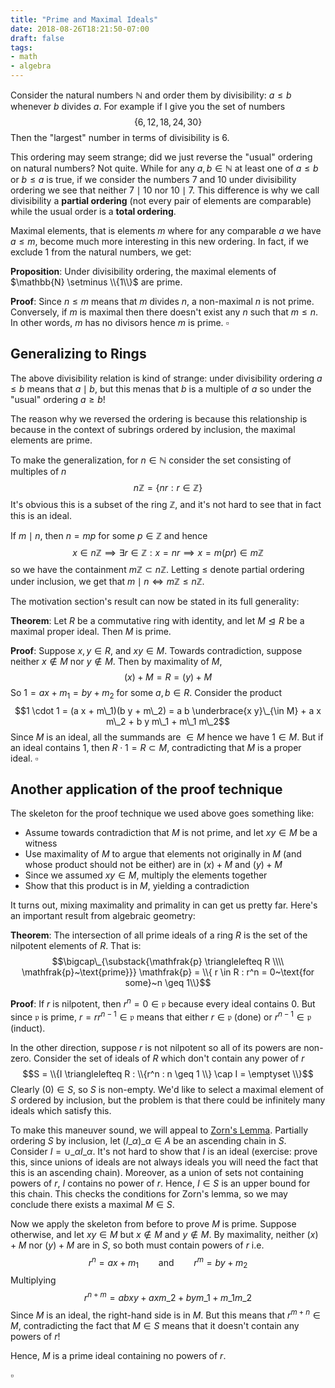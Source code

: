 ```yaml
---
title: "Prime and Maximal Ideals"
date: 2018-08-26T18:21:50-07:00
draft: false
tags:
- math
- algebra
---
```


Consider the natural numbers $\mathbb{N}$ and order
them by divisibility: $a \leq b$ whenever $b$ divides $a$.
For example if I give you the set of numbers
$$\{6,12,18,24,30\}$$
Then the "largest" number in terms of divisibility is $6$.

<!--more-->


This ordering may seem strange; did we just reverse the "usual" ordering on
natural numbers? Not quite. While for any $a,b \in \mathbb{N}$ at least one of
$a \leq b$ or $b \leq a$ is true, if we consider the numbers $7$ and $10$ under
divisibility ordering we see that neither $7 \mid 10$ nor $10 \mid 7$. This
difference is why we call divisibility a **partial ordering** (not every pair
of elements are comparable) while the usual order is a **total ordering**.

Maximal elements, that is elements $m$ where for any comparable $a$ we have
$a \leq m$, become much more interesting in this new ordering. In fact,
if we exclude $1$ from the natural numbers, we get:

**Proposition**: Under divisibility ordering, the maximal elements
of $\mathbb{N} \setminus \\{1\\}$ are prime.


**Proof**: Since $n \leq m$ means that $m$ divides $n$, a non-maximal
$n$ is not prime. Conversely, if $m$ is maximal then there doesn't
exist any $n$ such that $m \leq n$. In other words, $m$ has
no divisors hence $m$ is prime.
$\square$

## Generalizing to Rings

The above divisibility relation is kind of strange: under divisibility ordering
$a \leq b$ means that $a \mid b$, but this menas that $b$ is a multiple of $a$
so under the "usual" ordering $a \geq b$!

The reason why we reversed the ordering is because this relationship
is because in the context of subrings ordered by inclusion,
the maximal elements are prime.

To make the generalization, for $n \in \mathbb{N}$ consider
the set consisting of multiples of $n$
$$n \mathbb{Z} = \{n r : r \in \mathbb{Z}\}$$
It's obvious this is a subset of the ring $\mathbb{Z}$, and
it's not hard to see that in fact this is an ideal.

If $m \mid n$, then $n = m p$ for some $p \in \mathbb{Z}$ and hence
$$x \in n \mathbb{Z} \implies \exists r \in \mathbb{Z} : x = n r \implies x = m (p r) \in m \mathbb{Z}$$
so we have the containment $m \mathbb{Z} \subset n \mathbb{Z}$.
Letting $\leq$ denote partial ordering under inclusion, we get that
$m \mid n \iff m \mathbb{Z} \leq n \mathbb{Z}$.

The motivation section's result can now be stated in its full generality:

**Theorem**: Let $R$ be a commutative ring with identity, and let $M \trianglelefteq R$ be a maximal proper ideal.
Then $M$ is prime.

**Proof**: Suppose $x,y \in R$, and $xy \in M$. Towards contradiction, suppose
neither $x \not\in M$ nor $y \not\in M$. Then by maximality of $M$,
$$(x) + M = R = (y) + M$$
So $1 = a x + m_1 = b y + m_2$ for some $a,b \in R$. Consider the product
$$1 \cdot 1 = (a x + m\_1)(b y + m\_2) = a b \underbrace{x y}\_{\in M} + a x m\_2 + b y m\_1 + m\_1 m\_2$$
Since $M$ is an ideal, all the summands are $\in M$ hence we have $1 \in M$.
But if an ideal contains $1$, then $R \cdot 1 = R \subset M$, contradicting
that $M$ is a proper ideal. 
$\square$

## Another application of the proof technique

The skeleton for the proof technique we used above goes something like:
 * Assume towards contradiction that $M$ is not prime, and let $xy \in M$ be a witness
 * Use maximality of $M$ to argue that elements not originally in $M$
   (and whose product should not be either) are in $(x) + M$ and $(y) + M$
 * Since we assumed $xy \in M$, multiply the elements together
 * Show that this product is in $M$, yielding a contradiction

It turns out, mixing maximality and primality in can get us pretty far. Here's an important
result from algebraic geometry:

**Theorem**: The intersection of all prime ideals of a ring $R$ is the set of the nilpotent elements of $R$.
That is:
$$\bigcap\_{\substack{\mathfrak{p} \trianglelefteq R \\\\ \mathfrak{p}~\text{prime}}} \mathfrak{p}
= \\{ r \in R : r^n = 0~\text{for some}~n \geq 1\\}$$

**Proof**: If $r$ is nilpotent, then $r^n = 0 \in \mathfrak{p}$ because every ideal contains $0$.
But since $\mathfrak{p}$ is prime, $r = r r^{n-1} \in \mathfrak{p}$ means that either $r \in \mathfrak{p}$
(done) or $r^{n-1} \in \mathfrak{p}$ (induct).

In the other direction, suppose $r$ is not nilpotent so all of its powers are non-zero.
Consider the set of ideals of $R$ which don't contain any power of $r$
$$S = \\{I \trianglelefteq R : \\{r^n : n \geq 1 \\} \cap I = \emptyset \\}$$
Clearly $(0) \in S$, so $S$ is non-empty. We'd like to select a maximal element of $S$
ordered by inclusion, but the problem is that there could be infinitely many ideals which satisfy this.

To make this maneuver sound, we will appeal to [Zorn's Lemma](https://en.wikipedia.org/wiki/Zorn%27s_lemma).
Partially ordering $S$ by inclusion, let $(I\_\alpha)\_{\alpha \in A}$ be an ascending chain in $S$.
Consider $I = \cup\_\alpha I\_\alpha$. It's not hard to show that $I$ is an ideal (exercise: prove this,
since unions of ideals are not always ideals you will need the fact that this is an ascending chain).
Moreover, as a union of sets not containing powers of $r$, $I$ contains no power of $r$. Hence,
$I \in S$ is an upper bound for this chain. This checks the conditions for Zorn's lemma, so we may
conclude there exists a maximal $M \in S$.

Now we apply the skeleton from before to prove $M$ is prime. Suppose otherwise, and let $xy \in M$
but $x \not\in M$ and $y \not\in M$. By maximality, neither $(x) + M$ nor $(y) + M$ are in $S$,
so both must contain powers of $r$ i.e.
$$r^n = a x + m_1 \qquad\text{and}\qquad r^m = b y + m_2$$
Multiplying
$$r^{n+m} = ab x y + a x m\_2 + b y m\_1 + m\_1 m\_2$$
Since $M$ is an ideal, the right-hand side is in $M$. But this means that $r^{m+n} \in M$, contradicting
the fact that $M \in S$ means that it doesn't contain any powers of $r$!

Hence, $M$ is a prime ideal containing no powers of $r$.

$\square$
